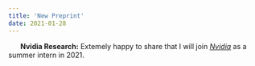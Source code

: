 ```yaml
---
title: 'New Preprint'
date: 2021-01-28
---
```


&nbsp;&nbsp;&nbsp;&nbsp;&nbsp; **Nvidia Research:** Extemely happy to share that I will join [*Nvidia*](https://www.nvidia.com/en-us/research/) as a summer intern in 2021.
